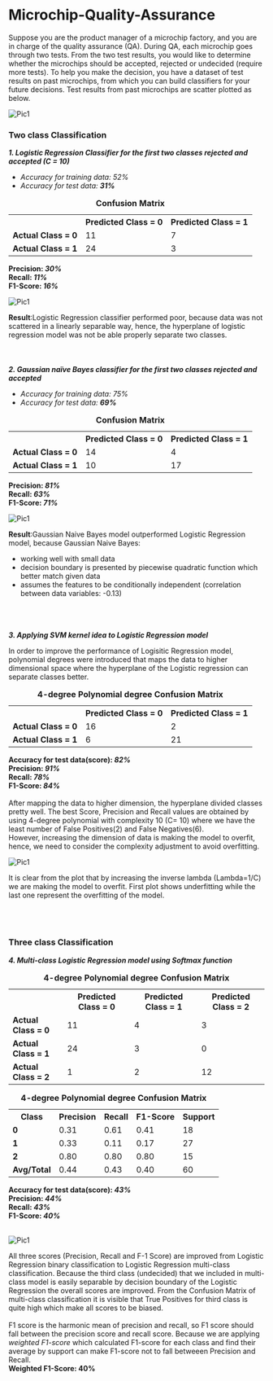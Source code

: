 # Microchip-Quality-Assurance

Suppose you are the product manager of a microchip factory, and you are in charge of the quality assurance (QA). During QA, each microchip goes through two tests. From the two test results, you would like to determine whether the microchips should be accepted, rejected or undecided (require more tests). To help you make the decision, you have a dataset of test results on past microchips, from which you can build classifiers for your future decisions. Test results from past microchips are scatter plotted as below.

![Pic1](pic1.png)


### Two class Classification 
<b>*1. Logistic Regression Classifier for the first two classes rejected and accepted (C = 10)*</b>
- *Accuracy for training data: 52%*
- *Accuracy for test data: <b>31%</b>*

<table style="width:100%">
  <caption><b>Confusion Matrix</b></caption>
  <tr>
    <th></th>
    <th>Predicted Class = 0</th>
    <th>Predicted Class = 1</th>
  </tr>
  <tr>
    <td><b>Actual Class = 0</b></td>
    <td>11</td>
    <td>7</td>
  </tr>
  <tr>
    <td><b>Actual Class = 1</b></td>
    <td>24</td>
    <td>3</td>
  </tr>
</table>

<b>Precision: *30%*</b><br>
<b>Recall: *11%*</b><br>
<b>F1-Score: *16%*</b>

![Pic1](Log_Reg1.png)

<b>Result</b>:Logistic Regression classifier performed poor, because data was not scattered in a linearly separable way, hence, the hyperplane of logistic regression model was not be able properly separate two classes.
<br><br><br><br>
<b>*2. Gaussian naïve Bayes classifier for the first two classes rejected and accepted*</b>
- *Accuracy for training data: 75%*
- *Accuracy for test data: <b>69%</b>*

<table style="width:100%">
  <caption><b>Confusion Matrix</b></caption>
  <tr>
    <th></th>
    <th>Predicted Class = 0</th>
    <th>Predicted Class = 1</th>
  </tr>
  <tr>
    <td><b>Actual Class = 0</b></td>
    <td>14</td>
    <td>4</td>
  </tr>
  <tr>
    <td><b>Actual Class = 1</b></td>
    <td>10</td>
    <td>17</td>
  </tr>
</table>

<b>Precision: *81%*</b><br>
<b>Recall: *63%*</b><br>
<b>F1-Score: *71%*</b>

![Pic1](Gaussian1.png)

<b>Result</b>:Gaussian Naive Bayes model outperformed Logistic Regression model, because Gaussian Naive Bayes:
- working well with small data
- decision boundary is presented by piecewise quadratic function which better match given data
- assumes the features to be conditionally independent (correlation between data variables: -0.13)
<br><br><br><br>

<b>*3. Applying SVM kernel idea to Logistic Regression model</b>*

In order to improve the performance of Logisitic Regression model, polynomial degrees were introduced that maps the data to higher dimensional space where the hyperplane of the Logistic regression can separate classes better.

<table style="width:100%">
  <caption><b>4-degree Polynomial degree Confusion Matrix</b></caption>
  <tr>
    <th></th>
    <th>Predicted Class = 0</th>
    <th>Predicted Class = 1</th>
  </tr>
  <tr>
    <td><b>Actual Class = 0</b></td>
    <td>16</td>
    <td>2</td>
  </tr>
  <tr>
    <td><b>Actual Class = 1</b></td>
    <td>6</td>
    <td>21</td>
  </tr>
</table>

<b>Accuracy for test data(score): *82%*</b><br>
<b>Precision: *91%*</b><br>
<b>Recall: *78%*</b><br>
<b>F1-Score: *84%*</b>
<br><br>
After mapping the data to higher dimension, the hyperplane divided classes pretty well. The best Score, Precision and Recall values are obtained by using 4-degree polynomial with complexity 10 (C= 10) where we have the least number of False Positives(2) and False Negatives(6).<br>
However, increasing the dimension of data is making the model to overfit, hence, we need to consider the complexity adjustment to avoid overfitting.

![Pic1](Polynomial.png)

It is clear from the plot that by increasing the inverse lambda (Lambda=1/C) we are making the model to overfit.
First plot shows underfitting while the last one represent the overfitting of the model.
<br><br><br><br>
### Three class Classification 
<b>*4. Multi-class Logistic Regression model using Softmax function</b>*

<table style="width:100%">
  <caption><b>4-degree Polynomial degree Confusion Matrix</b></caption>
  <tr>
    <th></th>
    <th>Predicted Class = 0</th>
    <th>Predicted Class = 1</th>
    <th>Predicted Class = 2</th>
  </tr>
  <tr>
    <td><b>Actual Class = 0</b></td>
    <td>11</td>
    <td>4</td>
    <td>3</td>
  </tr>
  <tr>
    <td><b>Actual Class = 1</b></td>
    <td>24</td>
    <td>3</td>
    <td>0</td>
  </tr>
    <tr>
    <td><b>Actual Class = 2</b></td>
    <td>1</td>
    <td>2</td>
    <td>12</td>
  </tr>
</table>

<table style="width:100%">
  <caption><b>4-degree Polynomial degree Confusion Matrix</b></caption>
  <tr>
    <th>Class</th>
    <th>Precision</th>
    <th>Recall</th>
    <th>F1-Score</th>
    <th>Support</th>
  </tr>
  <tr>
    <td><b>0</b></td>
    <td>0.31</td>
    <td>0.61</td>
    <td>0.41</td>
    <td>18</td>
  </tr>
   <tr>
    <td><b>1</b></td>
    <td>0.33</td>
    <td>0.11</td>
    <td>0.17</td>
    <td>27</td>
  </tr>
    <tr>
    <td><b>2</b></td>
    <td>0.80</td>
    <td>0.80</td>
    <td>0.80</td>
    <td>15</td>
  </tr>
    <tr>
    <td><b>Avg/Total</b></td>
    <td>0.44</td>
    <td>0.43</td>
    <td>0.40</td>
    <td>60</td>
  </tr>
  
</table>

<b>Accuracy for test data(score): *43%*</b><br>
<b>Precision: *44%*</b><br>
<b>Recall: *43%*</b><br>
<b>F1-Score: *40%*</b>
<br><br>

![Pic1](Multiclass.png)

All three scores (Precision, Recall and F-1 Score) are improved from Logistic Regression binary classification to Logistic Regression multi-class classification. Because the third class (undecided) that we included in multi-class model is easily separable by decision boundary of the Logistic Regression the overall scores are improved. From the Confusion Matrix of multi-class classification it is visible that True Positives for third class is quite high which make all scores to be biased.
<br><br>
F1 score is the harmonic mean of precision and recall, so F1 score should fall between the precision score and recall score. Because we are applying *weighted F1-score* which calculated F1-score for each class and find their average by support can make F1-score not to fall betweeen Precision and Recall.<br>
<b>Weighted F1-Score: 40%</b>
